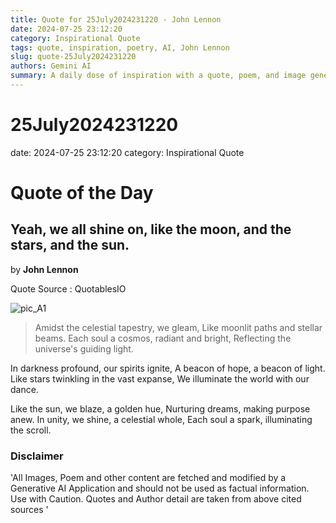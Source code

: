 ```yaml
---
title: Quote for 25July2024231220 - John Lennon
date: 2024-07-25 23:12:20
category: Inspirational Quote
tags: quote, inspiration, poetry, AI, John Lennon
slug: quote-25July2024231220
authors: Gemini AI
summary: A daily dose of inspiration with a quote, poem, and image generated by AI.
---
```


# 25July2024231220
date: 2024-07-25 23:12:20
category: Inspirational Quote

# Quote of the Day
## Yeah, we all shine on, like the moon, and the stars, and the sun.
by **John Lennon**

Quote Source : QuotablesIO

![pic_A1](media/20240725231220.png)


> Amidst the celestial tapestry, we gleam,
Like moonlit paths and stellar beams.
Each soul a cosmos, radiant and bright,
Reflecting the universe's guiding light.

In darkness profound, our spirits ignite,
A beacon of hope, a beacon of light.
Like stars twinkling in the vast expanse,
We illuminate the world with our dance.

Like the sun, we blaze, a golden hue,
Nurturing dreams, making purpose anew.
In unity, we shine, a celestial whole,
Each soul a spark, illuminating the scroll.


### Disclaimer
'All Images, Poem and other content are fetched and modified by a Generative AI Application and should not be used as factual information. Use with Caution. Quotes and Author detail are taken from above cited sources '
    